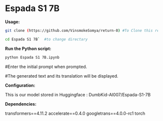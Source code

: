 # Espada S1 7B
**Usage:**

```bash
git clone (https://github.com/VinsmokeSomya/return-0) #To Clone this repository
```

```bash
cd Espada S1 7B`  #to change directary
```

**Run the Python script:**

```bash
python Espada S1 7B.ipynb
```
#Enter the initial prompt when prompted.

#The generated text and its translation will be displayed.

**Configuration:**

This is our  model stored in Huggingface : DumbKid-AI007/Espada-S1-7B

**Dependencies:**

transformers==4.11.2
accelerate==0.4.0
googletrans==4.0.0-rc1
torch
